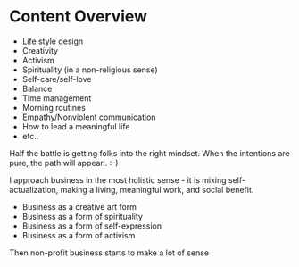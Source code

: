 # Content Overview

* Life style design
* Creativity
* Activism
* Spirituality (in a non-religious sense)
* Self-care/self-love
* Balance
* Time management
* Morning routines
* Empathy/Nonviolent communication
* How to lead a meaningful life
* etc..

Half the battle is getting folks into the right mindset. When the intentions are pure, the path will appear.. :-)

I approach business in the most holistic sense - it is mixing self-actualization, making a living, meaningful work, and social benefit.

* Business as a creative art form
* Business as a form of spirituality
* Business as a form of self-expression
* Business as a form of activism

Then non-profit business starts to make a lot of sense


